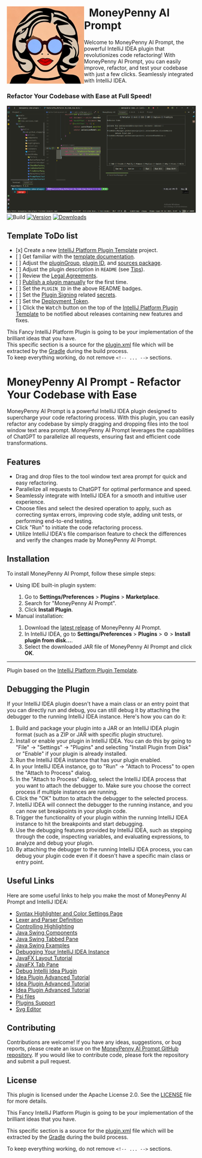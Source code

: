 <!DOCTYPE html>
<html lang="html">
<body>
<div>
  <div>
    <img src="src/main/resources/images/moneypenny4.jpg" alt="Prompt" height="206px" width="206px" align="left">
    <h1>&nbsp;&nbsp;MoneyPenny AI Prompt</h1>
  </div>
    <p>
      Welcome to MoneyPenny AI Prompt, the powerful IntelliJ IDEA plugin that revolutionizes
      code refactoring! With MoneyPenny AI Prompt, you can easily improve, refactor, and test your
      codebase with just a few clicks. Seamlessly integrated with IntelliJ IDEA.
    </p>
</div>

<h3>Refactor Your Codebase with Ease at Full Speed!</h3>

  <img src="src/main/resources/images/MoneyPenny_ToolWindow_Prompt.png" alt="Prompt">

  <img src="https://github.com/sloppylopez/moneypenny-idea-plugin/workflows/Build/badge.svg" alt="Build">
  <a href="https://plugins.jetbrains.com/plugin/PLUGIN_ID"><img src="https://img.shields.io/jetbrains/plugin/v/PLUGIN_ID.svg" alt="Version"></a>
  <a href="https://plugins.jetbrains.com/plugin/PLUGIN_ID"><img src="https://img.shields.io/jetbrains/plugin/d/PLUGIN_ID.svg" alt="Downloads"></a>

<h2>Template ToDo list</h2>

  <ul>
    <li>[x] Create a new <a href="[template]">IntelliJ Platform Plugin Template</a> project.</li>
    <li>[ ] Get familiar with the <a href="[template]">template documentation</a>.</li>
    <li>[ ] Adjust the <a href="./gradle.properties">pluginGroup</a>, <a href="./src/main/resources/META-INF/plugin.xml">plugin ID</a>, and <a href="./src/main/kotlin">sources package</a>.</li>
    <li>[ ] Adjust the plugin description in <code>README</code> (see <a href="[docs:plugin-description]">Tips</a>).</li>
    <li>[ ] Review the <a href="https://plugins.jetbrains.com/docs/marketplace/legal-agreements.html?from=IJPluginTemplate">Legal Agreements</a>.</li>
    <li>[ ] <a href="https://plugins.jetbrains.com/docs/intellij/publishing-plugin.html?from=IJPluginTemplate">Publish a plugin manually</a> for the first time.</li>
    <li>[ ] Set the <code>PLUGIN_ID</code> in the above README badges.</li>
    <li>[ ] Set the <a href="https://plugins.jetbrains.com/docs/intellij/plugin-signing.html?from=IJPluginTemplate">Plugin Signing</a> related <a href="https://github.com/JetBrains/intellij-platform-plugin-template#environment-variables">secrets</a>.</li>
    <li>[ ] Set the <a href="https://plugins.jetbrains.com/docs/marketplace/plugin-upload.html?from=IJPluginTemplate">Deployment Token</a>.</li>
    <li>[ ] Click the <kbd>Watch</kbd> button on the top of the <a href="[template]">IntelliJ Platform Plugin Template</a> to be notified about releases containing new features and fixes.</li>
  </ul>

  <p>
    This Fancy IntelliJ Platform Plugin is going to be your implementation of the brilliant ideas that you have.
    <br>
    This specific section is a source for the <a href="/src/main/resources/META-INF/plugin.xml">plugin.xml</a> file which will be
    extracted by the <a href="/build.gradle.kts">Gradle</a> during the build process.
    <br>
    To keep everything working, do not remove <code>&lt;!-- ... --&gt;</code> sections.
  </p>

  <h1>MoneyPenny AI Prompt - Refactor Your Codebase with Ease</h1>

  <p>
    MoneyPenny AI Prompt is a powerful IntelliJ IDEA plugin designed to supercharge your code refactoring process. With this plugin, you can easily refactor any codebase by simply dragging and dropping files into the tool window text area prompt. MoneyPenny AI Prompt leverages the capabilities of ChatGPT to parallelize all requests, ensuring fast and efficient code transformations.
  </p>

<h2>Features</h2>

  <ul>
    <li>Drag and drop files to the tool window text area prompt for quick and easy refactoring.</li>
    <li>Parallelize all requests to ChatGPT for optimal performance and speed.</li>
    <li>Seamlessly integrate with IntelliJ IDEA for a smooth and intuitive user experience.</li>
    <li>Choose files and select the desired operation to apply, such as correcting syntax errors, improving code style, adding unit tests, or performing end-to-end testing.</li>
    <li>Click "Run" to initiate the code refactoring process.</li>
    <li>Utilize IntelliJ IDEA's file comparison feature to check the differences and verify the changes made by MoneyPenny AI Prompt.</li>
  </ul>

<h2>Installation</h2>

  <p>To install MoneyPenny AI Prompt, follow these simple steps:</p>

  <ul>
    <li>Using IDE built-in plugin system:</li>
    <ol>
      <li>Go to <strong>Settings/Preferences</strong> &gt; <strong>Plugins</strong> &gt; <strong>Marketplace</strong>.</li>
      <li>Search for "MoneyPenny AI Prompt".</li>
      <li>Click <strong>Install Plugin</strong>.</li>
    </ol>
    <li>Manual installation:</li>
    <ol>
      <li>Download the <a href="https://github.com/sloppylopez/moneypenny-idea-plugin/releases/latest">latest release</a> of MoneyPenny AI Prompt.</li>
      <li>In IntelliJ IDEA, go to <strong>Settings/Preferences</strong> &gt; <strong>Plugins</strong> &gt; ⚙️ &gt; <strong>Install plugin from disk...</strong>.</li>
      <li>Select the downloaded JAR file of MoneyPenny AI Prompt and click <strong>OK</strong>.</li>
    </ol>
  </ul>

  <hr>

  <p>Plugin based on the <a href="[template]">IntelliJ Platform Plugin Template</a>.</p>

<h2>Debugging the Plugin</h2>

  <p>
    If your IntelliJ IDEA plugin doesn't have a main class or an entry point that you can directly run and debug, you can still debug it by attaching the debugger to the running IntelliJ IDEA instance. Here's how you can do it:
  </p>

  <ol>
    <li>Build and package your plugin into a JAR or an IntelliJ IDEA plugin format (such as a ZIP or JAR with specific plugin structure).</li>
    <li>Install or enable your plugin in IntelliJ IDEA. You can do this by going to "File" -&gt; "Settings" -&gt; "Plugins" and selecting "Install Plugin from Disk" or "Enable" if your plugin is already installed.</li>
    <li>Run the IntelliJ IDEA instance that has your plugin enabled.</li>
    <li>In your IntelliJ IDEA instance, go to "Run" -&gt; "Attach to Process" to open the "Attach to Process" dialog.</li>
    <li>In the "Attach to Process" dialog, select the IntelliJ IDEA process that you want to attach the debugger to. Make sure you choose the correct process if multiple instances are running.</li>
    <li>Click the "OK" button to attach the debugger to the selected process.</li>
    <li>IntelliJ IDEA will connect the debugger to the running instance, and you can now set breakpoints in your plugin code.</li>
    <li>Trigger the functionality of your plugin within the running IntelliJ IDEA instance to hit the breakpoints and start debugging.</li>
    <li>Use the debugging features provided by IntelliJ IDEA, such as stepping through the code, inspecting variables, and evaluating expressions, to analyze and debug your plugin.</li>
    <li>By attaching the debugger to the running IntelliJ IDEA process, you can debug your plugin code even if it doesn't have a specific main class or entry point.</li>
  </ol>

<h2>Useful Links</h2>

  <p>Here are some useful links to help you make the most of MoneyPenny AI Prompt and IntelliJ IDEA:</p>

  <ul>
    <li><a href="https://plugins.jetbrains.com/docs/intellij/syntax-highlighter-and-color-settings-page.html#define-a-color-settings-page">Syntax Highlighter and Color Settings Page</a></li>
    <li><a href="https://plugins.jetbrains.com/docs/intellij/lexer-and-parser-definition.html#define-a-parser">Lexer and Parser Definition</a></li>
    <li><a href="https://plugins.jetbrains.com/docs/intellij/controlling-highlighting.html">Controlling Highlighting</a></li>
    <li><a href="https://web.mit.edu/6.005/www/sp14/psets/ps4/java-6-tutorial/components.html">Java Swing Components</a></li>
    <li><a href="https://docs.oracle.com/javase/tutorial/uiswing/components/tabbedpane.html">Java Swing Tabbed Pane</a></li>
    <li><a href="https://docs.oracle.com/javase/tutorial/uiswing/examples/components/index.html#TabbedPaneDemo">Java Swing Examples</a></li>
    <li><a href="https://medium.com/agorapulse-stories/how-to-debug-your-own-intellij-idea-instance-7d7df185a48d">Debugging Your IntelliJ IDEA Instance</a></li>
    <li><a href="https://docs.oracle.com/javase/8/javafx/layout-tutorial/index.html">JavaFX Layout Tutorial</a></li>
    <li><a href="https://openjfx.io/javadoc/14/javafx.controls/javafx/scene/control/TabPane.html">JavaFX Tab Pane</a></li>
    <li><a href="https://www.youtube.com/watch?v=WRE5VwsS1X4">Debug Intellij Idea Plugin</a></li>
    <li><a href="https://developerlife.com/2021/03/13/ij-idea-plugin-advanced/">Idea Plugin Advanced Tutorial</a></li>
    <li><a href="https://intellij-support.jetbrains.com/hc/en-us/community/posts/360002476840-How-to-auto-start-initialize-plugin-on-project-loaded-">Idea Plugin Advanced Tutorial</a></li>
    <li><a href="https://developerlife.com/2021/03/13/ij-idea-plugin-advanced/#psi-access-and-mutation">Idea Plugin Advanced Tutorial</a></li>
    <li><a href="https://plugins.jetbrains.com/docs/intellij/psi-files.html#how-do-i-get-a-psi-file">Psi files</a></li>
    <li><a href="https://plugins.jetbrains.com/docs/intellij/plugin-dependencies.html?from=jetbrains.org#bundled-and-other-plugins">Plugins Support</a></li>
    <li><a href="https://mediamodifier.com/svg-editor#">Svg Editor</a></li>
  </ul>

<h2>Contributing</h2>

  <p>
    Contributions are welcome! If you have any ideas, suggestions, or bug reports, please create an issue on the
    <a href="https://github.com/sloppylopez/moneypenny-idea-plugin">MoneyPenny AI Prompt GitHub repository</a>.
    If you would like to contribute code, please fork the repository and submit a pull request.
  </p>

<h2>License</h2>

  <p>
    This plugin is licensed under the Apache License 2.0. See the <a href="LICENSE">LICENSE</a> file for more details.
  </p>
<p>
<!-- Plugin description -->
This Fancy IntelliJ Platform Plugin is going to be your implementation of the brilliant ideas that you have.

This specific section is a source for the [plugin.xml](/src/main/resources/META-INF/plugin.xml) file which will be
extracted by the [Gradle](/build.gradle.kts) during the build process.

To keep everything working, do not remove `<!-- ... -->` sections.
<!-- Plugin description end -->
</p>
</body>
</html>
